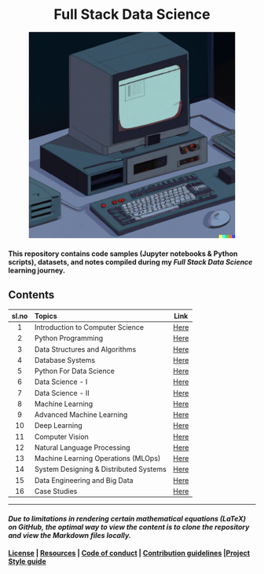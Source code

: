 <h1 align="center">Full Stack Data Science</h1>

<p align="center">
    <a href="https://github.com/kannanjayachandran/Full-Stack-Data-Science"><img src="Logo.png" alt="Logo" height=420></a>
</p>

#### This repository contains code samples (Jupyter notebooks & Python scripts), datasets, and notes compiled during my _Full Stack Data Science_ learning journey.

## Contents

| sl.no | Topics                              |                               Link                                |
| :---: | :---------------------------------- | :---------------------------------------------------------------: |
|   1   | Introduction to Computer Science | [Here](./01.%20Introduction%20to%20Computer%20Science/Readme.md)     |
|   2   | Python Programming | [Here](./02.%20Python%20Programming/Readme.md)                                     |
|   3   | Data Structures and Algorithms | [Here](./03.%20Data%20Structures%20and%20Algorithms/Readme.md)         |
|   4   | Database Systems | [Here](./04.%20Database%20Systems/Readme.md)                                         |
|   5   | Python For Data Science | [Here](./05.%20Python%20for%20Data%20Science/Readme.md)                       |
|   6   | Data Science - I | [Here](./06.%20Data_Science-I/Readme.md)                                             |
|   7   | Data Science - II | [Here](./07.%20Data_Science-II/Readme.md)                                           |
|   8   | Machine Learning | [Here](./08.%20Machine%20Learning/Readme.md)                                         |
|   9   | Advanced Machine Learning | [Here](./09.%20Advanced%20Machine%20Learning/Readme.md)                     |
|  10   | Deep Learning | [Here](./10.%20Deep%20Learning/Readme.md)                                               |
|  11   | Computer Vision | [Here](./11.%20Computer%20Vision/Readme.md)                                           |
|  12   | Natural Language Processing | [Here](./12.%20Natural%20Language%20Processing/Readme.md)                 |
|  13   | Machine Learning Operations (MLOps) | [Here](./13.%20Machine%20Learning%20Operations/Readme.md)         |
|  14   | System Designing & Distributed Systems | [Here](./14.%20System%20Designing%20and%20Distributed%20Systems/Readme.md) |
|  15   | Data Engineering and Big Data | [Here](./15.%20Data%20Engineering/Readme.md)                             |
|  16   | Case Studies | [Here](./16.%20Case%20Studies/Readme.md)                                                  |

---

#### _Due to limitations in rendering certain mathematical equations (LaTeX) on GitHub, the optimal way to view the content is to clone the repository and view the Markdown files locally._

**[License](LICENSE) | [Resources](Resources.md) | [Code of conduct](CODE_OF_CONDUCT.md) | [Contribution guidelines](CONTRIBUTING.md) |[Project Style guide](Style_Guide.md)**
